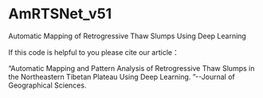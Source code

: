 # AmRTSNet_v51
Automatic Mapping of Retrogressive Thaw Slumps Using Deep Learning


If this code is helpful to you please cite our article：

“Automatic Mapping and Pattern Analysis of Retrogressive Thaw Slumps in
the Northeastern Tibetan Plateau Using Deep Learning. ”--Journal of Geographical Sciences.
